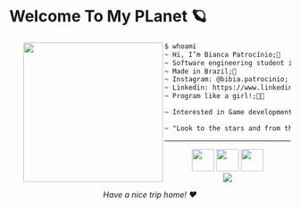 
# Welcome To My PLanet 🪐

<img align="left" width="250" style="margin-left: 25px" src="https://c.tenor.com/H0AXdLF5weAAAAAi/planet-space.gif"/>

```diff
$ whoami
~ Hi, I’m Bianca Patrocínio;🌌
~ Software engineering student in University of Brasília;💻
~ Made in Brazil;🌴
~ Instagram: @bibia.patrocinio;
~ Linkedin: https://www.linkedin.com/in/bianca-patroc%C3%ADnio-2391531ba/
~ Program like a girl!;👩‍💻

~ Interested in Game development, Artificial Inteligence and Web development;📚

~ "Look to the stars and from them learn."Albert Einstein;⭐
```

<hr>

<div align="center">

<img width="40" src="https://upload.wikimedia.org/wikipedia/commons/thumb/1/18/ISO_C%2B%2B_Logo.svg/306px-ISO_C%2B%2B_Logo.svg.png"/>

<img width="40" src="https://cdn.worldvectorlogo.com/logos/c--4.svg"/>
<img width="40" src="https://upload.wikimedia.org/wikipedia/commons/1/1f/Python_logo_01.svg"/>




<div align="center">
<img src="https://i.pinimg.com/originals/f7/4d/ae/f74daefbb8e27ee9062d5949f6850280.gif"/>

</div>

*Have a nice trip home! ❤️*
